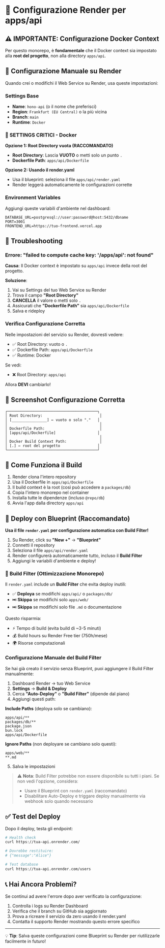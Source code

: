 # 🚀 Configurazione Render per apps/api

## ⚠️ IMPORTANTE: Configurazione Docker Context

Per questo monorepo, è **fondamentale** che il Docker context sia impostato alla **root del progetto**, non alla directory `apps/api`.

## 📝 Configurazione Manuale su Render

Quando crei o modifichi il Web Service su Render, usa queste impostazioni:

### Settings Base
- **Name**: `hono-api` (o il nome che preferisci)
- **Region**: `Frankfurt (EU Central)` o la più vicina
- **Branch**: `main`
- **Runtime**: `Docker`

### 🔴 SETTINGS CRITICI - Docker

**Opzione 1: Root Directory vuota (RACCOMANDATO)**
- **Root Directory**: Lascia **VUOTO** o metti solo un punto `.`
- **Dockerfile Path**: `apps/api/Dockerfile`

**Opzione 2: Usando il render.yaml**
- Usa il blueprint: seleziona il file `apps/api/render.yaml`
- Render leggerà automaticamente le configurazioni corrette

### Environment Variables

Aggiungi queste variabili d'ambiente nel dashboard:

```
DATABASE_URL=postgresql://user:password@host:5432/dbname
PORT=3001
FRONTEND_URL=https://tuo-frontend.vercel.app
```

## 🐛 Troubleshooting

### Errore: "failed to compute cache key: '/apps/api': not found"

**Causa**: Il Docker context è impostato su `apps/api` invece della root del progetto.

**Soluzione**:
1. Vai su Settings del tuo Web Service su Render
2. Trova il campo **"Root Directory"**
3. **CANCELLA** il valore o metti solo `.`
4. Assicurati che **"Dockerfile Path"** sia `apps/api/Dockerfile`
5. Salva e rideploy

### Verifica Configurazione Corretta

Nelle impostazioni del servizio su Render, dovresti vedere:
- ✅ Root Directory: vuoto o `.`
- ✅ Dockerfile Path: `apps/api/Dockerfile`
- ✅ Runtime: Docker

Se vedi:
- ❌ Root Directory: `apps/api`

Allora **DEVI** cambiarlo!

## 📸 Screenshot Configurazione Corretta

```
┌─────────────────────────────────────────┐
│ Root Directory:                          │
│ [________________] ← vuoto o solo "."   │
│                                          │
│ Dockerfile Path:                         │
│ [apps/api/Dockerfile]                   │
│                                          │
│ Docker Build Context Path:               │
│ [.] ← root del progetto                 │
└─────────────────────────────────────────┘
```

## 🎯 Come Funziona il Build

1. Render clona l'intero repository
2. Usa il Dockerfile in `apps/api/Dockerfile`
3. Il build context è la root (così può accedere a `packages/db`)
4. Copia l'intero monorepo nel container
5. Installa tutte le dipendenze (incluso `@repo/db`)
6. Avvia l'app dalla directory `apps/api`

## 🔄 Deploy con Blueprint (Raccomandato)

**Usa il file `render.yaml` per configurazione automatica con Build Filter!**

1. Su Render, click su **"New +"** → **"Blueprint"**
2. Connetti il repository
3. Seleziona il file `apps/api/render.yaml`
4. Render configurerà automaticamente tutto, incluso il **Build Filter**
5. Aggiungi le variabili d'ambiente e deploy!

### 🚀 Build Filter (Ottimizzazione Monorepo)

Il `render.yaml` include un **Build Filter** che evita deploy inutili:

- ✅ **Deploya** se modifichi `apps/api/` o `packages/db/`
- ⏭️ **Skippa** se modifichi solo `apps/web/`
- ⏭️ **Skippa** se modifichi solo file `.md` o documentazione

Questo risparmia:
- ⚡ Tempo di build (evita build di ~3-5 minuti)
- 💰 Build hours su Render Free tier (750h/mese)
- 🌍 Risorse computazionali

### Configurazione Manuale del Build Filter

Se hai già creato il servizio senza Blueprint, puoi aggiungere il Build Filter manualmente:

1. Dashboard Render → tuo Web Service
2. **Settings** → **Build & Deploy**
3. Cerca **"Auto-Deploy"** o **"Build Filter"** (dipende dal piano)
4. Aggiungi questi path:

**Include Paths** (deploya solo se cambiano):
```
apps/api/**
packages/db/**
package.json
bun.lock
apps/api/Dockerfile
```

**Ignore Paths** (non deployare se cambiano solo questi):
```
apps/web/**
**.md
```

5. Salva le impostazioni

> ⚠️ **Nota**: Build Filter potrebbe non essere disponibile su tutti i piani. Se non vedi l'opzione, considera:
> - Usare il Blueprint con `render.yaml` (raccomandato)
> - Disabilitare Auto-Deploy e triggare deploy manualmente via webhook solo quando necessario

## ✅ Test del Deploy

Dopo il deploy, testa gli endpoint:

```bash
# Health check
curl https://tua-api.onrender.com/

# Dovrebbe restituire:
# {"message":"Alice"}

# Test database
curl https://tua-api.onrender.com/users
```

## 📞 Hai Ancora Problemi?

Se continui ad avere l'errore dopo aver verificato la configurazione:

1. Controlla i logs su Render Dashboard
2. Verifica che il branch su GitHub sia aggiornato
3. Prova a ricreare il servizio da zero usando il render.yaml
4. Contatta il supporto Render mostrando questo errore specifico

---

💡 **Tip**: Salva queste configurazioni come Blueprint su Render per riutilizzarle facilmente in futuro!

